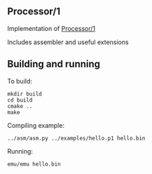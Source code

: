 ## Processor/1

Implementation of [Processor/1](https://esolangs.org/wiki/Processor/1)

Includes assembler and useful extensions

## Building and running

To build:

    mkdir build
    cd build
    cmake ..
    make

Compiling example:

    ../asm/asm.py ../examples/hello.p1 hello.bin

Running:

    emu/emu hello.bin
